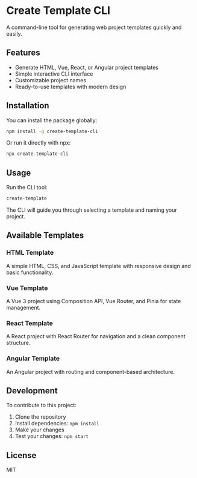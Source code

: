 # Create Template CLI

A command-line tool for generating web project templates quickly and easily.

## Features

- Generate HTML, Vue, React, or Angular project templates
- Simple interactive CLI interface
- Customizable project names
- Ready-to-use templates with modern design

## Installation

You can install the package globally:

```bash
npm install -g create-template-cli
```

Or run it directly with npx:

```bash
npx create-template-cli
```

## Usage

Run the CLI tool:

```bash
create-template
```

The CLI will guide you through selecting a template and naming your project.

## Available Templates

### HTML Template
A simple HTML, CSS, and JavaScript template with responsive design and basic functionality.

### Vue Template
A Vue 3 project using Composition API, Vue Router, and Pinia for state management.

### React Template
A React project with React Router for navigation and a clean component structure.

### Angular Template
An Angular project with routing and component-based architecture.

## Development

To contribute to this project:

1. Clone the repository
2. Install dependencies: `npm install`
3. Make your changes
4. Test your changes: `npm start`

## License

MIT 